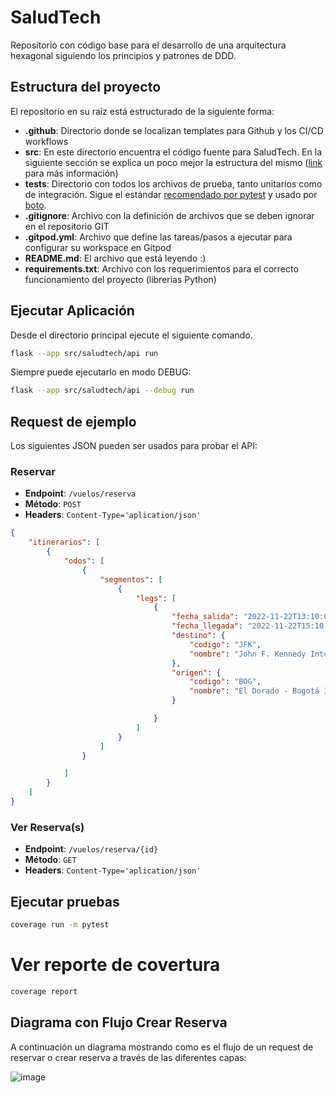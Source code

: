 # SaludTech

Repositorio con código base para el desarrollo de una arquitectura hexagonal siguiendo los principios y patrones de DDD.


## Estructura del proyecto

El repositorio en su raíz está estructurado de la siguiente forma:

- **.github**: Directorio donde se localizan templates para Github y los CI/CD workflows 
- **src**: En este directorio encuentra el código fuente para SaludTech. En la siguiente sección se explica un poco mejor la estructura del mismo ([link](https://blog.ionelmc.ro/2014/05/25/python-packaging/#the-structure%3E) para más información)
- **tests**: Directorio con todos los archivos de prueba, tanto unitarios como de integración. Sigue el estándar [recomendado por pytest](https://docs.pytest.org/en/7.1.x/explanation/goodpractices.html) y usado por [boto](https://github.com/boto/boto).
- **.gitignore**: Archivo con la definición de archivos que se deben ignorar en el repositorio GIT
- **.gitpod.yml**: Archivo que define las tareas/pasos a ejecutar para configurar su workspace en Gitpod
- **README.md**: El archivo que está leyendo :)
- **requirements.txt**: Archivo con los requerimientos para el correcto funcionamiento del proyecto (librerias Python)


## Ejecutar Aplicación

Desde el directorio principal ejecute el siguiente comando.

```bash
flask --app src/saludtech/api run
```

Siempre puede ejecutarlo en modo DEBUG:

```bash
flask --app src/saludtech/api --debug run
```


## Request de ejemplo

Los siguientes JSON pueden ser usados para probar el API:

### Reservar

- **Endpoint**: `/vuelos/reserva`
- **Método**: `POST`
- **Headers**: `Content-Type='aplication/json'`

```json
{
    "itinerarios": [
        {
            "odos": [
                {
                    "segmentos": [
                        {
                            "legs": [
                                {
                                    "fecha_salida": "2022-11-22T13:10:00Z",
                                    "fecha_llegada": "2022-11-22T15:10:00Z",
                                    "destino": {
                                        "codigo": "JFK",
                                        "nombre": "John F. Kennedy International Airport"
                                    },
                                    "origen": {
                                        "codigo": "BOG",
                                        "nombre": "El Dorado - Bogotá International Airport (BOG)"
                                    }

                                }
                            ]
                        }
                    ]
                }

            ]
        }
    ]
}
```

### Ver Reserva(s)

- **Endpoint**: `/vuelos/reserva/{id}`
- **Método**: `GET`
- **Headers**: `Content-Type='aplication/json'`

## Ejecutar pruebas

```bash
coverage run -m pytest
```

# Ver reporte de covertura
```bash
coverage report
```
## Diagrama con Flujo Crear Reserva
A continuación un diagrama mostrando como es el flujo de un request de reservar o crear reserva  a través de las diferentes capas:

![image](https://github.com/user-attachments/assets/70b93bd8-b799-4f96-8a0f-708341d91187)
